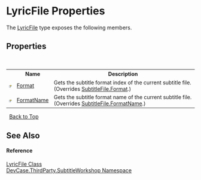 # LyricFile Properties
 

The <a href="T_DevCase_ThirdParty_SubtitleWorkshop_LyricFile">LyricFile</a> type exposes the following members.


## Properties
&nbsp;<table><tr><th></th><th>Name</th><th>Description</th></tr><tr><td>![Public property](media/pubproperty.gif "Public property")</td><td><a href="P_DevCase_ThirdParty_SubtitleWorkshop_LyricFile_Format">Format</a></td><td>
Gets the subtitle format index of the current subtitle file.
 (Overrides <a href="P_DevCase_ThirdParty_SubtitleWorkshop_SubtitleFile_Format">SubtitleFile.Format</a>.)</td></tr><tr><td>![Public property](media/pubproperty.gif "Public property")</td><td><a href="P_DevCase_ThirdParty_SubtitleWorkshop_LyricFile_FormatName">FormatName</a></td><td>
Gets the subtitle format name of the current subtitle file.
 (Overrides <a href="P_DevCase_ThirdParty_SubtitleWorkshop_SubtitleFile_FormatName">SubtitleFile.FormatName</a>.)</td></tr></table>&nbsp;
<a href="#lyricfile-properties">Back to Top</a>

## See Also


#### Reference
<a href="T_DevCase_ThirdParty_SubtitleWorkshop_LyricFile">LyricFile Class</a><br /><a href="N_DevCase_ThirdParty_SubtitleWorkshop">DevCase.ThirdParty.SubtitleWorkshop Namespace</a><br />